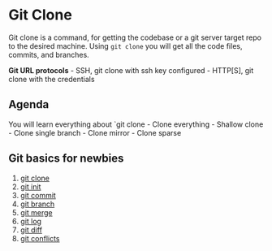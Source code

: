 # Git Clone

Git clone is a command, for getting the codebase or a git server target repo to the desired machine. Using `git clone` you will get all the code files, commits, and branches.

**Git URL protocols**
    - SSH, git clone with ssh key configured
    - HTTP[S], git clone with the credentials

## Agenda
You will learn everything about `git clone
    - Clone everything
    - Shallow clone
    - Clone single branch
    - Clone mirror 
    - Clone sparse

## Git basics for newbies
1. [git clone](https://killercoda.com/jinnabalu/course/git)
2. [git init](https://killercoda.com/jinnabalu/course/git) 
3. [git commit](https://killercoda.com/jinnabalu/course/git)
4. [git branch](https://killercoda.com/jinnabalu/course/git) 
5. [git merge](https://killercoda.com/jinnabalu/course/git) 
6. [git log](https://killercoda.com/jinnabalu/course/git) 
7. [git diff](https://killercoda.com/jinnabalu/course/git)
8. [git conflicts](https://killercoda.com/jinnabalu/course/git)

